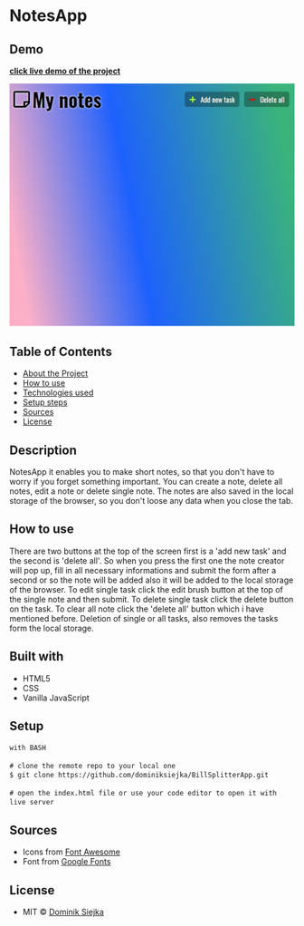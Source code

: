 # NotesApp

## Demo

[**click live demo of the project**](https://dominiksiejka.github.io/BillSplitterApp)

![NotesApp preview](./assets/notes.jpg)

## Table of Contents

- [About the Project](#description)
- [How to use](#how-to-use)
- [Technologies used](#built-with)
- [Setup steps](#setup)
- [Sources](#sources)
- [License](#license)

## Description

NotesApp it enables you to make short notes, so that you don't have to worry if you forget something important. You can create a note, delete all notes, edit a note or delete single note. The notes are also saved in the local storage of the browser, so you don't loose any data when you close the tab.

## How to use

There are two buttons at the top of the screen first is a 'add new task' and the second is 'delete all'. So when you press the first one the note creator will pop up, fill in all necessary informations and submit the form after a second or so the note will be added also it will be added to the local storage of the browser. To edit single task click the edit brush button at the top of the single note and then submit. To delete single task click the delete button on the task. To clear all note click the 'delete all' button which i have mentioned before. Deletion of single or all tasks, also removes the tasks form the local storage.

## Built with

- HTML5
- CSS
- Vanilla JavaScript

## Setup

```
with BASH

# clone the remote repo to your local one
$ git clone https://github.com/dominiksiejka/BillSplitterApp.git

# open the index.html file or use your code editor to open it with live server

```

## Sources

- Icons from [Font Awesome ](https://fontawesome.com)
- Font from [Google Fonts ](https://fonts.google.com/)

## License

- MIT © [Dominik Siejka ](https://github.com/dominiksiejka/BillSplitterApp)
